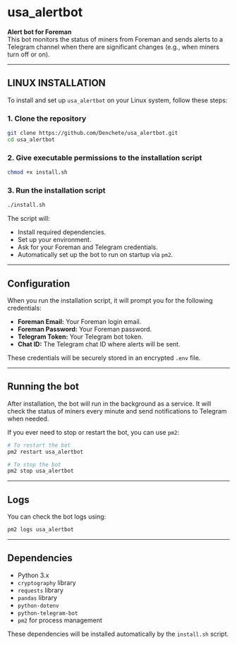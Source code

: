 # usa_alertbot

**Alert bot for Foreman**  
This bot monitors the status of miners from Foreman and sends alerts to a Telegram channel when there are significant changes (e.g., when miners turn off or on).

---

## LINUX INSTALLATION

To install and set up `usa_alertbot` on your Linux system, follow these steps:

### 1. Clone the repository

```bash
git clone https://github.com/Denchete/usa_alertbot.git
cd usa_alertbot
```

### 2. Give executable permissions to the installation script

```bash
chmod +x install.sh
```

### 3. Run the installation script

```bash
./install.sh
```

The script will:
- Install required dependencies.
- Set up your environment.
- Ask for your Foreman and Telegram credentials.
- Automatically set up the bot to run on startup via `pm2`.

---

## Configuration

When you run the installation script, it will prompt you for the following credentials:
- **Foreman Email:** Your Foreman login email.
- **Foreman Password:** Your Foreman password.
- **Telegram Token:** Your Telegram bot token.
- **Chat ID:** The Telegram chat ID where alerts will be sent.

These credentials will be securely stored in an encrypted `.env` file.

---

## Running the bot

After installation, the bot will run in the background as a service. It will check the status of miners every minute and send notifications to Telegram when needed.

If you ever need to stop or restart the bot, you can use `pm2`:

```bash
# To restart the bot
pm2 restart usa_alertbot

# To stop the bot
pm2 stop usa_alertbot
```

---

## Logs

You can check the bot logs using:

```bash
pm2 logs usa_alertbot
```

---

## Dependencies

- Python 3.x
- `cryptography` library
- `requests` library
- `pandas` library
- `python-dotenv`
- `python-telegram-bot`
- `pm2` for process management

These dependencies will be installed automatically by the `install.sh` script.
